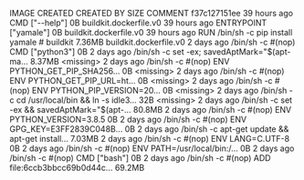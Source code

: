 IMAGE CREATED CREATED BY SIZE COMMENT
f37c127151ee 39 hours ago CMD ["--help"] 0B buildkit.dockerfile.v0
<missing> 39 hours ago ENTRYPOINT ["yamale"] 0B buildkit.dockerfile.v0
<missing> 39 hours ago RUN /bin/sh -c pip install yamale # buildkit 7.36MB buildkit.dockerfile.v0
<missing> 2 days ago /bin/sh -c #(nop) CMD ["python3"] 0B
<missing> 2 days ago /bin/sh -c set -ex; savedAptMark="$(apt-ma…   8.37MB
<missing>           2 days ago          /bin/sh -c #(nop)  ENV PYTHON_GET_PIP_SHA256…   0B
<missing>           2 days ago          /bin/sh -c #(nop)  ENV PYTHON_GET_PIP_URL=ht…   0B
<missing>           2 days ago          /bin/sh -c #(nop)  ENV PYTHON_PIP_VERSION=20…   0B
<missing>           2 days ago          /bin/sh -c cd /usr/local/bin  && ln -s idle3…   32B
<missing>           2 days ago          /bin/sh -c set -ex   && savedAptMark="$(apt-… 80.8MB
<missing> 2 days ago /bin/sh -c #(nop) ENV PYTHON_VERSION=3.8.5 0B
<missing> 2 days ago /bin/sh -c #(nop) ENV GPG_KEY=E3FF2839C048B… 0B
<missing> 2 days ago /bin/sh -c apt-get update && apt-get install… 7.03MB
<missing> 2 days ago /bin/sh -c #(nop) ENV LANG=C.UTF-8 0B
<missing> 2 days ago /bin/sh -c #(nop) ENV PATH=/usr/local/bin:/… 0B
<missing> 2 days ago /bin/sh -c #(nop) CMD ["bash"] 0B
<missing> 2 days ago /bin/sh -c #(nop) ADD file:6ccb3bbcc69b0d44c… 69.2MB
